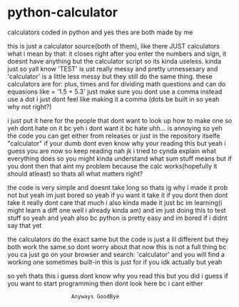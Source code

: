 # python-calculator
calculators coded in python
and yes thes are both made by me

this is just a calculator source(both of them), like there JUST calculators
what i mean by that: it closes right after you enter the numbers and sign,
it doesnt have anything but the calculator script so its kinda useless. kinda
just so yall know 'TEST' is ust really messy and pretty unnessesary and 'calculator' is a little less messy
but they still do the same thing. these calculators are for: plus, times and for dividing math questions
and can do equasions like = '1.5 + 5.3' just make sure you dont use a comma instead use a dot i just dont feel like making it a comma
(dots be built in so yeah why not right?)

i just put it here for the people that dont want to look up how to make one so yeh
dont hate on it bc yeh i dont want it bc hate uhh... is annoying so yeh
the code you can get either from releases or just in the repository itselfe "calculator" if your dumb
dont even know why your reading this but yeah i guess you are now so keep reading nah jk
i tried to cynda explain what everything does so you might kinda understand what sum stuff means but if you dont then that aint my problem
because the calc works(hopefully it should atleast) so thats all what matters right?

the code is very simple and doesnt take long so thats ig why i made it prob not but yeah
im just bored so yeah if yu want it take it if you dont then dont take it really dont care that much
i also kinda made it just bc im learning(i might learn a diff one well i already kinda am) and im just doing this to test stuff so yeah
and yeah also bc python is pretty easy and im bored if i didnt say that yet

the calculators do the exact same but the code is just a lil different
but they both work the same so dont worry about that
now this is not a full thing bc you ca just go on your browser and search: 'calculator' and you will find a working one
sometimes built-in this is just for if you idk actually but yeah

so yeh thats this i guess dont know why you read this but you did i guess
if you want to start programming then dont look here bc i cant either

                        Anyways GoodBye
